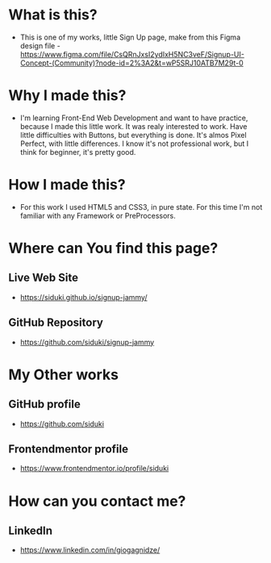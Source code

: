 # What is this?

- This is one of my works, little Sign Up page, make from this Figma design file -
  https://www.figma.com/file/CsQRnJxsI2ydIxH5NC3veF/Signup-UI-Concept-(Community)?node-id=2%3A2&t=wP5SRJ10ATB7M29t-0

# Why I made this?

- I'm learning Front-End Web Development and want to have practice, because I made this little work. It was realy interested to work. Have little difficulties with Buttons, but everything is done. It's almos Pixel Perfect, with little differences. I know it's not professional work, but I think for beginner, it's pretty good.

# How I made this?

- For this work I used HTML5 and CSS3, in pure state. For this time I'm not familiar with any Framework or PreProcessors.

# Where can You find this page?

## Live Web Site

- https://siduki.github.io/signup-jammy/

## GitHub Repository

- https://github.com/siduki/signup-jammy

# My Other works

## GitHub profile

- https://github.com/siduki

## Frontendmentor profile

- https://www.frontendmentor.io/profile/siduki

# How can you contact me?

## LinkedIn

- https://www.linkedin.com/in/giogagnidze/
